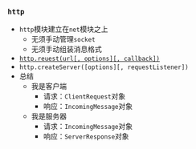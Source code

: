 ### `http`

- `http`模块建立在`net`模块之上
  - 无须手动管理`socket`
  - 无须手动组装消息格式
- [`http.reuest(url[, options][, callback])`](https://www.nodejs.com.cn/api/http.html#httprequesturl-options-callback)
- `http.createServer([options][, requestListener])`
- 总结
  - 我是客户端
    - 请求：`ClientRequest`对象
    - 响应：`IncomingMessage`对象
  - 我是服务器
    - 请求：`IncomingMessage`对象
    - 响应：`ServerResponse`对象

